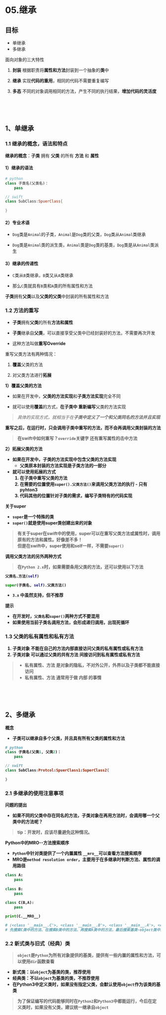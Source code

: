 # 05.继承

## 目标
- 单继承
- 多继承

面向对象的三大特性

1. **封装** 根据职责将**属性和方法**封装到一个抽象的**类**中

2. **继承** 实现**代码的重用**，相同的代码不需要重复编写

3. **多态** 不同的对象调用相同的方法，产生不同的执行结果，**增加代码的灵活度**


<br/>
<br/>
<br/>

## 1、单继承

### 1.1 继承的概念，语法和特点

**继承的概念**：**子类** 拥有 **父类** 的所有 **方法** 和 **属性**

#### 1）继承的语法

```python
# python
class 子类名(父类名)：
    pass
```

```swift
// swift
class SubClass:SpuerClass{
    
}
```

#### 2）专业术语

- `Dog`类是`Animal`的子类，`Animal`是`Dog`类的父类，`Dog`类从`Animal`类继承

- `Dog`类是`Animal`类的派生类，`Animal`类是`Dog`类的基类，`Dog`类是从`Animal`类派生

#### 3）继承的传递性

- `C`类从`B`类继承，`B`类又从`A`类继承

- 那么`C`类就具有`B`类和`A`类的所有属性和方法

**子类**拥有**父类**以及**父类的父类**中封装的所有属性和方法

### 1.2 方法的重写

- **子类**拥有**父类**的所有**方法和属性**

- **子类**继承自**父类**，可以直接享受父类中已经封装好的方法，不需要再次开发

- 这种方法叫做**重写Override**

重写父类方法有两种情况：

1. **覆盖**父类的方法

2. 对父类方法进行**拓展**

**1）覆盖父类的方法**

- 如果在开发中，**父类的方法实现**和**子类方法实现**完全不同

- 就可以使用**覆盖**的方式，**在子类中 重新编写**父类的方法实现

> *具体的实现方式，就相当于在<b>子类中**定义了一个和父类<b>同名的方法**并且实现*

重写之后，在运行时，只会调用子类中重写的方法，而不会再调用父类封装的方法
> 在swift中如何重写？`override`关键字 还有重写属性的击中方法

**2）拓展父类的方法**

- 如果在开发中，子类的方法实现中包含父类的方法实现
    - 父类原本封装的方法实现是子类方法的一部分
- 就可以使用**拓展**的方式
    1. 在子类中重写父类的方法
    2. 在需要的位置使用`super().父类方法()`来调用父类方法的执行 - 只有pyhton3
    3. 代码其他的位置针对子类的需求，编写**子类特有的代码实现**

**关于super**

- `super`是一个特殊的类
- `super()`就是使用super类创建出来的对象

> 有关于super在swift中的使用，super可以在重写父类方法或属性时，调用原有的方法和属性。好像差不多！<br> 但是在swift中，super使用和self一样，不需要`super()`

**调用父类方法的另外两种方式**

> 在`Python 2.x`时，如果需要条用父类的方法，还可以使用以下方法

```python
父类名.方法(self)
```

```python
super(子类名, self).父类方法()
```

- `3.x` 中虽然支持，但不推荐

提示

- 在开发时，`父类名`和`super()`两种方式不要混用
- 如果使用当前子类名调用方法，会形成递归调用，出现**死循环**

### 1.3 父类的私有属性和私有方法

1. 子类对象 不能在自己的方法内部直接访问父类的**私有属性或私有方法**
2. 子类对象 可以通过**父类**的**共有方法 间接**访问到**私有属性**或**私有方法**

> - **私有属性、方法** 是对象的隐私，不对外公开，外界以及子类都**不能直接访问**
> - **私有属性、方法** 通常用于做 **内部** 的事情

<br>
<br>
<br>

## 2、多继承

概念

- 子类可以继承自**多个父类**，并且具有**所有父类的属性和方法**

```python
# python
class 子类名(父类1, 父类2)：
    pass
```
```swift
// swift
class SubClass:Protcol:SpuerClass1:SuperClass2{
    
}
```

### 2.1 多继承的使用注意事项

问题的提出

- 如果不同的父类中存在**同名的方法**，子类对象在再用方法时，会调用哪一个父类中的方法呢？

> tip：开发时，应该尽量避免这种情况。

**Python中的MRO--方法搜索顺序**

- `Python`中针对类提供了一个**内置属性** `__mro__`可以查看方法搜索顺序
- MRO是`method resolution order`，主要用于在多继承时判断方法、属性的**调用路径**

```python
class A:
    pass
    
class B:
    pass
    
class C(B,A):
    pass

print(C.__MRO__)

# (<class '__main__.C'>, <class '__main__.B'>, <class '__main__.A'>, <class 'object'>)
# 先搜索C类中的方法、在搜索B类中的方法、再搜索A类中的方法，最后搜索基类-object类中的方法，都找不到的话就报错了

```

### 2.2 新式类与旧式（经典）类

> `object`是`Python`为所有对象提供的**基类**，提供有一些内置的属性和方法，可以使用`dir`函数查看

- **新式类**：以`object`为基类的类，推荐使用
- **经典类**：不以`object`为基类的类，不推荐使用
- 在Python3中定义类时，如果没有指定父类，会默认使用`object`作为该类的基类

> 为了保证编写的代码能够同时在`Python2`和`Python3`中都能运行，今后在定义类时，如果没有父类，建议统一继承自`object`
